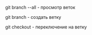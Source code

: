 git branch --all - просмотр веток

git branch <name> - создать ветку <name>

git checkout <name> - переключение на ветку <name>

